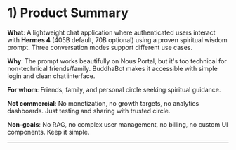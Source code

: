 # 1) Product Summary

**What**: A lightweight chat application where authenticated users interact with **Hermes 4** (405B default, 70B optional) using a proven spiritual wisdom prompt. Three conversation modes support different use cases.

**Why**: The prompt works beautifully on Nous Portal, but it's too technical for non-technical friends/family. BuddhaBot makes it accessible with simple login and clean chat interface.

**For whom**: Friends, family, and personal circle seeking spiritual guidance.

**Not commercial**: No monetization, no growth targets, no analytics dashboards. Just testing and sharing with trusted circle.

**Non-goals**: No RAG, no complex user management, no billing, no custom UI components. Keep it simple.

---
